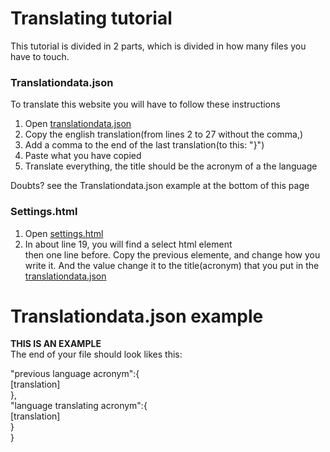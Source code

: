 # Translating tutorial

This tutorial is divided in 2 parts, which is divided in how many files you have to touch.
### Translationdata.json
To translate this website you will have to follow these instructions
1. Open [translationdata.json](./translationdata.json)
2. Copy the english translation(from lines 2 to 27 without the comma,)
3. Add a comma to the end of the last translation(to this: "}")
4. Paste what you have copied
5. Translate everything, the title should be the acronym of a the language<br>


Doubts? see the Translationdata.json example at the bottom of this page
### Settings.html
1. Open [settings.html](./settings.html)
2. In about line 19, you will find a select html element <br> then one line before. Copy the previous elemente, and change how you write it. And the value change it to the title(acronym) that you put in the [translationdata.json](./translationdata.json)






# Translationdata.json example
**THIS IS AN EXAMPLE** <br>
The end of your file should look likes this:

"previous language acronym":{<br>
        [translation]<br>
},<br>
"language translating acronym":{<br>
        [translation]<br>
    }<br>
}
